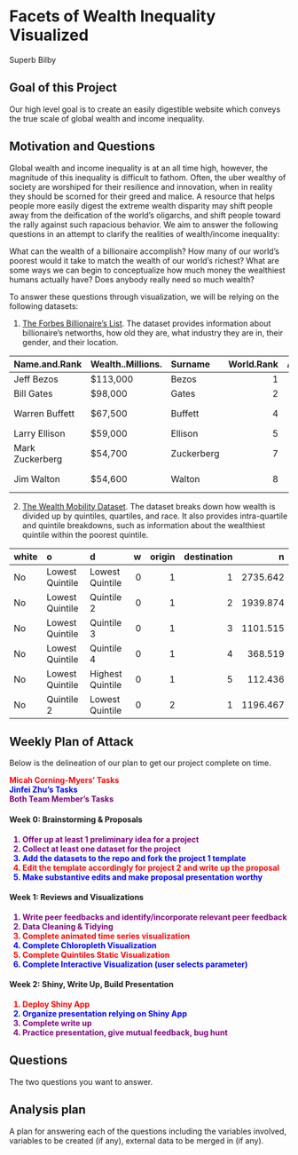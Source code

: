 Facets of Wealth Inequality Visualized
================
Superb Bilby

## Goal of this Project

Our high level goal is to create an easily digestible website which
conveys the true scale of global wealth and income inequality.

## Motivation and Questions

Global wealth and income inequality is at an all time high, however, the
magnitude of this inequality is difficult to fathom. Often, the uber
wealthy of society are worshiped for their resilience and innovation,
when in reality they should be scorned for their greed and malice. A
resource that helps people more easily digest the extreme wealth
disparity may shift people away from the deification of the world’s
oligarchs, and shift people toward the rally against such rapacious
behavior. We aim to answer the following questions in an attempt to
clarify the realities of wealth/income inequality:

What can the wealth of a billionaire accomplish? How many of our world’s
poorest would it take to match the wealth of our world’s richest? What
are some ways we can begin to conceptualize how much money the
wealthiest humans actually have? Does anybody really need so much
wealth?

To answer these questions through visualization, we will be relying on
the following datasets:

1)  [The Forbes Billionaire’s
    List](https://docs.google.com/spreadsheets/d/1JThOdF95e0NYoea5pCWd5UDXLmIGc1Fwj1aajDSYYhk/edit#gid=685599441).
    The dataset provides information about billionaire’s networths, how
    old they are, what industry they are in, their gender, and their
    location.

| Name.and.Rank   | Wealth..Millions. | Surname    | World.Rank | Age | Wealth.Source      | Industry              | Gender | State      |
|:----------------|:------------------|:-----------|-----------:|----:|:-------------------|:----------------------|:-------|:-----------|
| Jeff Bezos      | $113,000          | Bezos      |          1 |  56 | Amazon             | Technology            | M      | Washington |
| Bill Gates      | $98,000           | Gates      |          2 |  64 | Microsoft          | Technology            | M      | Washington |
| Warren Buffett  | $67,500           | Buffett    |          4 |  89 | Berkshire Hathaway | Finance & Investments | M      | Nebraska   |
| Larry Ellison   | $59,000           | Ellison    |          5 |  75 | software           | Technology            | M      | California |
| Mark Zuckerberg | $54,700           | Zuckerberg |          7 |  35 | Facebook           | Technology            | M      | California |
| Jim Walton      | $54,600           | Walton     |          8 |  71 | Walmart            | Fashion & Retail      | M      | Arkansas   |

2)  [The Wealth Mobility
    Dataset](https://github.com/fpfeffer/WealthMobility/blob/master/Data/2-wealth-structure.csv).
    The dataset breaks down how wealth is divided up by quintiles,
    quartiles, and race. It also provides intra-quartile and quintile
    breakdowns, such as information about the wealthiest quintile within
    the poorest quintile.

| white | o               | d                |   w | origin | destination |        n |
|:------|:----------------|:-----------------|----:|-------:|------------:|---------:|
| No    | Lowest Quintile | Lowest Quintile  |   0 |      1 |           1 | 2735.642 |
| No    | Lowest Quintile | Quintile 2       |   0 |      1 |           2 | 1939.874 |
| No    | Lowest Quintile | Quintile 3       |   0 |      1 |           3 | 1101.515 |
| No    | Lowest Quintile | Quintile 4       |   0 |      1 |           4 |  368.519 |
| No    | Lowest Quintile | Highest Quintile |   0 |      1 |           5 |  112.436 |
| No    | Quintile 2      | Lowest Quintile  |   0 |      2 |           1 | 1196.467 |

## Weekly Plan of Attack

Below is the delineation of our plan to get our project complete on
time.

<span style="color:red; font-weight: bold"> Micah Corning-Myers’ Tasks
</span> <br> <span style="color:blue; font-weight: bold"> Jinfei Zhu’s
Tasks </span> <br> <span style="color:purple; font-weight: bold"> Both
Team Member’s Tasks </span> <br>

#### Week 0: Brainstorming & Proposals

<ol>
<li style="color:purple; font-weight: bold">
Offer up at least 1 preliminary idea for a project
</li>
<li style="color:purple; font-weight: bold">
Collect at least one dataset for the project
</li>
<li style="color:blue; font-weight: bold">
Add the datasets to the repo and fork the project 1 template
</li>
<li style="color:red; font-weight: bold">
Edit the template accordingly for project 2 and write up the proposal
</li>
<li style="color:blue; font-weight: bold">
Make substantive edits and make proposal presentation worthy
</li>
</ol>

#### Week 1: Reviews and Visualizations

<ol>
<li style="color:purple; font-weight: bold">
Write peer feedbacks and identify/incorporate relevant peer feedback
</li>
<li style="color:purple; font-weight: bold">
Data Cleaning & Tidying
</li>
<li style="color:red; font-weight: bold">
Complete animated time series visualization
</li>
<li style="color:blue; font-weight: bold">
Complete Chloropleth Visualization
</li>
<li style="color:red; font-weight: bold">
Complete Quintiles Static Visualization
</li>
<li style="color:blue; font-weight: bold">
Complete Interactive Visualization (user selects parameter)
</li>
</ol>

#### Week 2: Shiny, Write Up, Build Presentation

<ol>
<li style="color:red; font-weight: bold">
Deploy Shiny App
</li>
<li style="color:blue; font-weight: bold">
Organize presentation relying on Shiny App
</li>
<li style="color:purple; font-weight: bold">
Complete write up
</li>
<li style="color:purple; font-weight: bold">
Practice presentation, give mutual feedback, bug hunt
</li>
</ol>

## Questions

The two questions you want to answer.

## Analysis plan

A plan for answering each of the questions including the variables
involved, variables to be created (if any), external data to be merged
in (if any).
